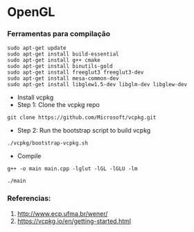 # OpenGL

### Ferramentas para compilação

```
sudo apt-get update
sudo apt-get install build-essential
sudo apt-get install g++ cmake
sudo apt-get install binutils-gold
sudo apt-get install freeglut3 freeglut3-dev
sudo apt-get install mesa-common-dev
sudo apt-get install libglew1.5-dev libglm-dev libglew-dev

```

* Install vcpkg
* Step 1: Clone the vcpkg repo

``` 
git clone https://github.com/Microsoft/vcpkg.git

``` 

* Step 2: Run the bootstrap script to build vcpkg
``` 
./vcpkg/bootstrap-vcpkg.sh
``` 

* Compile
```
g++ -o main main.cpp -lglut -lGL -lGLU -lm
```
```
./main
```

### Referencias:
1. http://www.ecp.ufma.br/wener/
2. https://vcpkg.io/en/getting-started.html